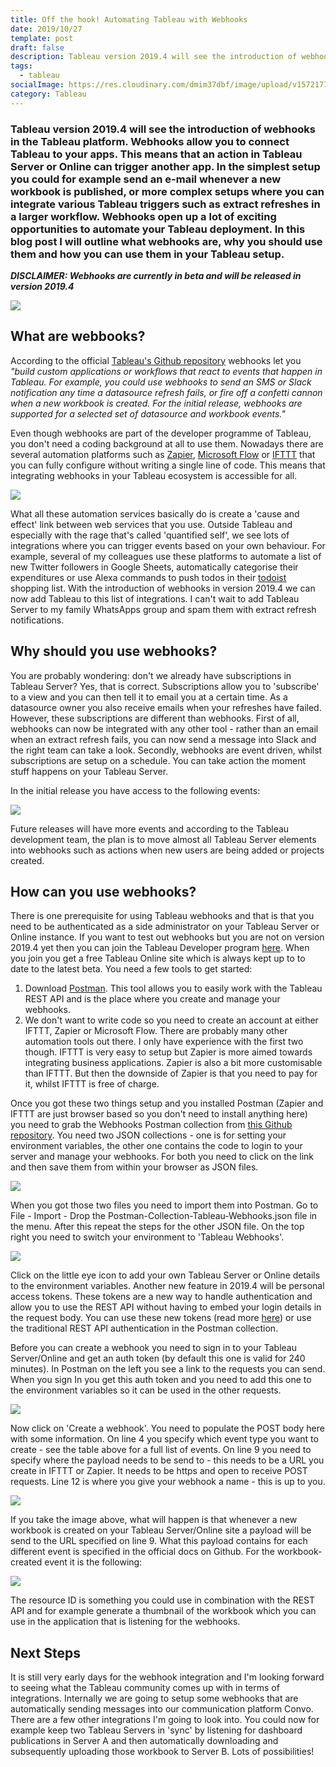 ```yaml
---
title: Off the hook! Automating Tableau with Webhooks
date: 2019/10/27
template: post
draft: false
description: Tableau version 2019.4 will see the introduction of webhooks in the Tableau platform. Webhooks allow you to connect Tableau to your apps. This means that an action in Tableau can trigger another app.
tags:
  - tableau
socialImage: https://res.cloudinary.com/dmim37dbf/image/upload/v1572177353/webhooks-blog/tableau_webhooks.png
category: Tableau
---
```


### Tableau version 2019.4 will see the introduction of webhooks in the Tableau platform. Webhooks allow you to connect Tableau to your apps. This means that an action in Tableau Server or Online can trigger another app. In the simplest setup you could for example send an e-mail whenever a new workbook is published, or more complex setups where you can integrate various Tableau triggers such as extract refreshes in a larger workflow. Webhooks open up a lot of exciting opportunities to automate your Tableau deployment. In this blog post I will outline what webhooks are, why you should use them and how you can use them in your Tableau setup.

**_DISCLAIMER: Webhooks are currently in beta and will be released in version 2019.4_**

![](https://res.cloudinary.com/dmim37dbf/image/upload/v1572182006/webhooks-blog/tableau_webhooks.png)

## What are webbooks?

According to the official [Tableau's Github repository](https://github.com/tableau/webhooks-docs) webhooks let you _"build custom applications or workflows that react to events that happen in Tableau. For example, you could use webhooks to send an SMS or Slack notification any time a datasource refresh fails, or fire off a confetti cannon when a new workbook is created. For the initial release, webhooks are supported for a selected set of datasource and workbook events."_

Even though webhooks are part of the developer programme of Tableau, you don't need a coding background at all to use them. Nowadays there are several automation platforms such as [Zapier](https://zapier.com/), [Microsoft Flow](https://flow.microsoft.com/) or [IFTTT](https://ifttt.com/) that you can fully configure without writing a single line of code. This means that integrating webhooks in your Tableau ecosystem is accessible for all.

![](https://res.cloudinary.com/dmim37dbf/image/upload/v1572174306/webhooks-blog/automating.png)

What all these automation services basically do is create a 'cause and effect' link between web services that you use. Outside Tableau and especially with the rage that's called 'quantified self', we see lots of integrations where you can trigger events based on your own behaviour. For example, several of my colleagues use these platforms to automate a list of new Twitter followers in Google Sheets, automatically categorise their expenditures or use Alexa commands to push todos in their [todoist](https://todoist.com/) shopping list. With the introduction of webhooks in version 2019.4 we can now add Tableau to this list of integrations. I can't wait to add Tableau Server to my family WhatsApps group and spam them with extract refresh notifications.

## Why should you use webhooks?

You are probably wondering: don't we already have subscriptions in Tableau Server? Yes, that is correct. Subscriptions allow you to 'subscribe' to a view and you can then tell it to email you at a certain time. As a datasource owner you also receive emails when your refreshes have failed. However, these subscriptions are different than webhooks. First of all, webhooks can now be integrated with any other tool - rather than an email when an extract refresh fails, you can now send a message into Slack and the right team can take a look. Secondly, webhooks are event driven, whilst subscriptions are setup on a schedule. You can take action the moment stuff happens on your Tableau Server.

In the initial release you have access to the following events:

![](https://res.cloudinary.com/dmim37dbf/image/upload/v1572259136/webhooks-blog/webhookss.png)

Future releases will have more events and according to the Tableau development team, the plan is to move almost all Tableau Server elements into webhooks such as actions when new users are being added or projects created.

## How can you use webhooks?

There is one prerequisite for using Tableau webhooks and that is that you need to be authenticated as a side administrator on your Tableau Server or Online instance. If you want to test out webhooks but you are not on version 2019.4 yet then you can join the Tableau Developer program [here](https://developer.tableau.com/). When you join you get a free Tableau Online site which is always kept up to to date to the latest beta. You need a few tools to get started:

1. Download [Postman](https://www.getpostman.com). This tool allows you to easily work with the Tableau REST API and is the place where you create and manage your webhooks.
2. We don't want to write code so you need to create an account at either IFTTT, Zapier or Microsoft Flow. There are probably many other automation tools out there. I only have experience with the first two though. IFTTT is very easy to setup but Zapier is more aimed towards integrating business applications. Zapier is also a bit more customisable than IFTTT. But then the downside of Zapier is that you need to pay for it, whilst IFTTT is free of charge.

Once you got these two things setup and you installed Postman (Zapier and IFTTT are just browser based so you don't need to install anything here) you need to grab the Webhooks Postman collection from [this Github repository](https://github.com/tableau/webhooks-docs). You need two JSON collections - one is for setting your environment variables, the other one contains the code to login to your server and manage your webhooks. For both you need to click on the link and then save them from within your browser as JSON files.

![](https://res.cloudinary.com/dmim37dbf/image/upload/v1572178241/webhooks-blog/Screenshot_2019-10-27_at_12.09.11.png)

When you got those two files you need to import them into Postman. Go to File - Import - Drop the Postman-Collection-Tableau-Webhooks.json file in the menu. After this repeat the steps for the other JSON file. On the top right you need to switch your environment to 'Tableau Webhooks'.

![](https://res.cloudinary.com/dmim37dbf/image/upload/v1572178770/webhooks-blog/Screenshot_2019-10-27_at_12.18.55.png)

Click on the little eye icon to add your own Tableau Server or Online details to the environment variables. Another new feature in 2019.4 will be personal access tokens. These tokens are a new way to handle authentication and allow you to use the REST API without having to embed your login details in the request body. You can use these new tokens (read more [here](https://help.tableau.com/v2019.4/api/rest_api/en-us/REST/rest_api_concepts_auth.htm#makeasigninrequestwithapersonalaccesstoken)) or use the traditional REST API authentication in the Postman collection.

Before you can create a webhook you need to sign in to your Tableau Server/Online and get an auth token (by default this one is valid for 240 minutes). In Postman on the left you see a link to the requests you can send. When you sign In you get this auth token and you need to add this one to the environment variables so it can be used in the other requests.

![](https://res.cloudinary.com/dmim37dbf/image/upload/v1572181693/webhooks-blog/Screenshot_2019-10-27_at_13.07.56.png)

Now click on 'Create a webhook'. You need to populate the POST body here with some information. On line 4 you specify which event type you want to create - see the table above for a full list of events. On line 9 you need to specify where the payload needs to be send to - this needs to be a URL you create in IFTTT or Zapier. It needs to be https and open to receive POST requests. Line 12 is where you give your webhook a name - this is up to you.

![](https://res.cloudinary.com/dmim37dbf/image/upload/v1572181970/webhooks-blog/Screenshot_2019-10-27_at_13.12.34.png)

If you take the image above, what will happen is that whenever a new workbook is created on your Tableau Server/Online site a payload will be send to the URL specified on line 9. What this payload contains for each different event is specified in the official docs on Github. For the workbook-created event it is the following:

![](https://res.cloudinary.com/dmim37dbf/image/upload/v1572182407/webhooks-blog/Screenshot_2019-10-27_at_13.19.41.png)

The resource ID is something you could use in combination with the REST API and for example generate a thumbnail of the workbook which you can use in the application that is listening for the webhooks.

## Next Steps

It is still very early days for the webhook integration and I'm looking forward to seeing what the Tableau community comes up with in terms of integrations. Internally we are going to setup some webhooks that are automatically sending messages into our communication platform Convo. There are a few other integrations I'm going to look into. You could now for example keep two Tableau Servers in 'sync' by listening for dashboard publications in Server A and then automatically downloading and subsequently uploading those workbook to Server B. Lots of possibilities!
